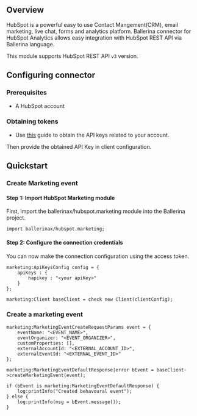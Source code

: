 ## Overview
HubSpot is a powerful easy to use Contact Mangement(CRM), email marketing, live chat, forms and analytics platform.
Ballerina connector for HubSpot Analytics allows easy integration with HubSpot REST API via Ballerina language. 

This module supports HubSpot REST API `v3` version.
 
## Configuring connector
### Prerequisites
- A HubSpot account

### Obtaining tokens
- Use [this](https://knowledge.hubspot.com/integrations/how-do-i-get-my-hubspot-api-key?_ga=2.57958890.1140639136.1626730652-1097354510.1626409334) guide to obtain the API keys related to your account.

Then provide the obtained API Key in client configuration.

## Quickstart
### Create Marketing event
#### Step 1: Import HubSpot Marketing module
First, import the ballerinax/hubspot.marketing module into the Ballerina project.
```ballerina
import ballerinax/hubspot.marketing;
```

#### Step 2: Configure the connection credentials
You can now make the connection configuration using the access token.
```ballerina
marketing:ApiKeysConfig config = {
    apiKeys : {
        hapikey : "<your apiKey>"
    }
};

marketing:Client baseClient = check new Client(clientConfig);

```
### Create a marketing event
```ballerina
marketing:MarketingEventCreateRequestParams event = {
    eventName: "<EVENT_NAME>",
    eventOrganizer: "<EVENT_ORGANIZER>",
    customProperties: [],
    externalAccountId: "<EXTERNAL_ACCOUNT_ID>",
    externalEventId: "<EXTERNAL_EVENT_ID>"
};

marketing:MarketingEventDefaultResponse|error bEvent = baseClient->createMarketingEvent(event);

if (bEvent is marketing:MarketingEventDefaultResponse) {
    log:printInfo("Created behavoural event");
} else {
    log:printInfo(msg = bEvent.message());
}
```

